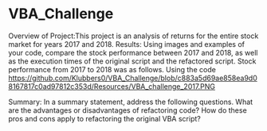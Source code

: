 # VBA_Challenge
Overview of Project:This project is an analysis of returns for the entire stock market for years 2017 and 2018. 
Results: Using images and examples of your code, compare the stock performance between 2017 and 2018, as well as the execution times of the original script and the refactored script.
Stock performance from 2017 to 2018 was as follows. Using the code https://github.com/Klubbers0/VBA_Challenge/blob/c883a5d69ae858ea9d08167817c0ad97812c353d/Resources/VBA_challenge_2017.PNG



Summary: In a summary statement, address the following questions.
What are the advantages or disadvantages of refactoring code?
How do these pros and cons apply to refactoring the original VBA script?
